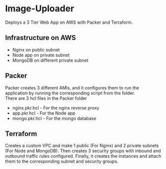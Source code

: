 # Image-Uploader
Deploys a 3 Tier Web App on AWS with Packer and Terraform. 

## Infrastructure on AWS
- Nginx on public subnet
- Node app on private subnet
- MongoDB on different private subnet

## Packer
Packer creates 3 different AMIs, and it configures them to run the application by running the corresponding script from the folder.  
There are 3 hcl files in the Packer folder
- nginx.pkr.hcl - For the nginx reverse proxy
- app.pkr.hcl - For the Node app
- mongo.pkr.hcl - For the mongo database

## Terraform
Creates a custom VPC and make 1 public (For Nginx) and 2 private subnets (For Node and MongoDB). Then creates 3 security groups with inbound and outbound traffic rules configured. 
Finally, it creates the instances and attach them to the corresponding subnet and security groups. 
